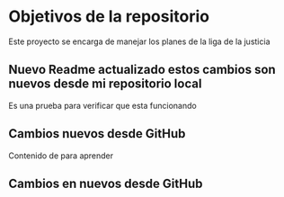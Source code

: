 # Objetivos de la repositorio

Este proyecto se encarga de manejar los planes de la liga de la justicia


## Nuevo Readme actualizado estos cambios son nuevos desde mi repositorio local 

Es una prueba para verificar que esta funcionando 

## Cambios nuevos desde GitHub 

Contenido de para aprender 
## Cambios en nuevos desde GitHub 

